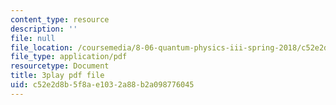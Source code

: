```yaml
---
content_type: resource
description: ''
file: null
file_location: /coursemedia/8-06-quantum-physics-iii-spring-2018/c52e2d8b5f8ae1032a88b2a098776045_BTru_P0ruYQ.pdf
file_type: application/pdf
resourcetype: Document
title: 3play pdf file
uid: c52e2d8b-5f8a-e103-2a88-b2a098776045
---
```

